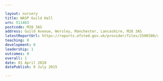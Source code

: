 ```yaml
---

layout: nursery
title: WASP Guild Hall
urn: 511463
postcode: M28 3AS
address: Guild Avenue, Worsley, Manchester, Lancashire, M28 3AS
latestReportUrl: https://reports.ofsted.gov.uk/provider/files/2500380/urn/511463.pdf
teaching: 0
development: 0
leadership: 1
outcomes: 0
overall: 1
date: 01 April 2018 
datePublish: 9 July 2015

---
```

